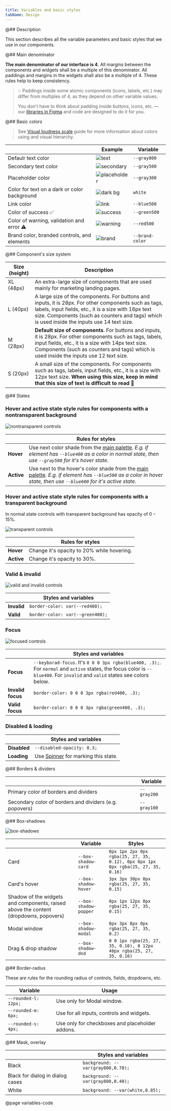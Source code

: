 ```yaml
---
title: Variables and basic styles
tabName: Design
---
```


@## Description

This section describes all the variable parameters and basic styles that we use in our components.

@## Main denominator

**The main denominator of our interface is 4**. All margins between the components and widgets shall be a multiple of this denominator. All paddings and margins in the widgets shall also be a multiple of 4. These rules help to keep consistency.

> 💡 Paddings inside some atomic components (icons, labels, etc.) may differ from multiples of 4, as they depend on other variable values.
>
> You don't have to think about padding inside buttons, icons, etc. — our [libraries in Figma](https://www.figma.com/@semrush) and code are designed to do it for you.

@## Basic colors

> See [Visual loudness scale](/patterns/visual-loudness-scale/) guide for more information about colors using and visual hierarchy.

|                                              | Example                                 | Variable        |
| -------------------------------------------- | --------------------------------------- | --------------- |
| Defaulr text color                           | ![text](static/text.png)                | `--gray800`     |
| Secondary text color                         | ![secondary](static/secondary-text.png) | `--gray500`     |
| Placeholder color                            | ![placeholder](static/placeholder.png)  | `--gray300`     |
| Color for text on a dark or color background | ![dark bg](static/text-on-dark.png)     | `white`         |
| Link color                                   | ![link](static/link.png)                | `--blue500`     |
| Color of success ✅                          | ![success](static/success.png)          | `--green500`    |
| Color of warning, validation and error ⚠️    | ![warning](static/warning.png)          | `--red500`      |
| Brand color, branded controls, and elements  | ![brand](static/brand.png)              | `--brand-color` |

@## Component's size system

| Size (height) | Description                                                                                                                                                                                                                                                   |
| ------------- | ------------------------------------------------------------------------------------------------------------------------------------------------------------------------------------------------------------------------------------------------------------- |
| XL (48px)     | An extra-large size of components that are used mainly for marketing landing pages.                                                                                                                                                                           |
| L (40px)      | A large size of the components. For buttons and inputs, it is 28px. For other components such as tags, labels, input fields, etc., it is a size with 16px text size. Components (such as counters and tags) which is used inside the inputs use 14 text size. |
| M (28px)      | **Default size of components**. For buttons and inputs, it is 28px. For other components such as tags, labels, input fields, etc., it is a size with 14px text size. Components (such as counters and tags) which is used inside the inputs use 12 text size. |
| S (20px)      | A small size of the components. For components such as tags, labels, input fields, etc., it is a size with 12px text size. **When using this size, keep in mind that this size of text is difficult to read** 🙏                                              |

@## States

### Hover and active state style rules for components with a nontransparent background

![nontransparent controls](static/nontransparent.png)

|            | Rules for styles                                                                                                                                                                      |
| ---------- | ------------------------------------------------------------------------------------------------------------------------------------------------------------------------------------- |
| **Hover**  | Use next color shade from the [main palette](/style/palette). _E.g. if element has `--blue400` as a color in normal state, then use `--gray500` for it's hover state._                |
| **Active** | Use next to the hover's color shade from the [main palette](/style/palette). _E.g. if element has `--blue500` as a color in hover state, then use `--blue600` for it's active state._ |

### Hover and active state style rules for components with a transparent background

In normal state controls with transparent background has opacity of 0 – 15%.

![transparent controls](static/transparent.png)

|            | Rules for styles                           |
| ---------- | ------------------------------------------ |
| **Hover**  | Change it's opacity to 20% while hovering. |
| **Active** | Change it's opacity to 30%.                |

### Valid & invalid

![valid and invalid controls](static/valid-invalid.png)

|             | Styles and variables             |
| ----------- | -------------------------------- |
| **Invalid** | `border-color: var(--red400);`   |
| **Valid**   | `border-color: var(--green400);` |

### Focus

![focused controls](static/focus.png)

|                   | Styles and variables                                                                                                                                                          |
| ----------------- | ----------------------------------------------------------------------------------------------------------------------------------------------------------------------------- |
| **Focus**         | `--keyborad-focus`. It's `0 0 0 3px rgba(blue400, .3);`. For `normal` and `active` states, the focus color is `--blue400`. For `invalid` and `valid` states see colors below. |
| **Invalid focus** | `border-color: 0 0 0 3px rgba(red400, .3);`                                                                                                                                   |
| **Valid focus**   | `border-color: 0 0 0 3px rgba(green400, .3);`                                                                                                                                 |

### Disabled & loading

|              | Styles and variables                                    |
| ------------ | ------------------------------------------------------- |
| **Disabled** | `--disabled-opacity: 0.3;`                              |
| **Loading**  | Use [Spinner](/components/spin) for marking this state. |

@## Borders & dividers

|                                                         | Variable    |
| ------------------------------------------------------- | ----------- |
| Primary color of borders and dividers                   | `--gray200` |
| Secondary color of borders and dividers (e.g. popovers) | `--gray100` |

@## Box-shadows

![box-shadows](static/box-shadow.png)

|                                                                                      | Variable              | Styles                                                                           |
| ------------------------------------------------------------------------------------ | --------------------- | -------------------------------------------------------------------------------- |
| Card                                                                                 | `--box-shadow-card`   | `0px 1px 2px 0px rgba(25, 27, 35, 0.12), 0px 0px 1px 0px rgba(25, 27, 35, 0.16)` |
| Card's hover                                                                         | `--box-shadow-hover`  | `3px 3px 30px 0px rgba(25, 27, 35, 0.15)`                                        |
| Shadow of the widgets and components, raised above the content (dropdowns, popovers) | `--box-shadow-popper` | `0px 1px 12px 0px rgba(25, 27, 35, 0.15)`                                        |
| Modal window                                                                         | `--box-shadow-modal`  | `0px 3px 8px 0px rgba(25, 27, 35, 0.2)`                                          |
| Drag & drop shadow                                                                   | `--box-shadow-dnd`    | `0 0 1px rgba(25, 27, 35, 0.16), 0 12px 40px rgba(25, 27, 35, 0.16)`             |

@## Border-radius

These are rules for the rounding radius of controls, fields, dropdowns, etc.

| Variable             | Usage                                           |
| -------------------- | ----------------------------------------------- |
| `--rounded-l: 12px;` | Use only for Modal window.                      |
| `--rounded-m: 6px;`  | Use for all inputs, controls and widgets.       |
| `--rounded-s: 4px;`  | Use only for checkboxes and placeholder addons. |

@## Mask, overlay

|                                  | Styles and variables               |
| -------------------------------- | ---------------------------------- |
| Black                            | `background: --var(gray800,0.70);` |
| Black for dialog in dialog cases | `background: --var(gray800,0.40);` |
| White                            | `background: --var(white,0.85);`   |

@page variables-code
